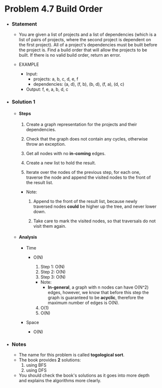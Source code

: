 # Problem 4.7 Build Order

- ### Statement

  - You are given a list of projects and a list of dependencies (which is a list of pairs of projects, where the second project is dependent on the first project). All of a project's dependencies must be built before the project is. Find a build order that will allow the projects to be built. If there is no valid build order, return an error.

  - EXAMPLE
    - Input:
      - projects: a, b, c, d, e, f
      - dependencies: (a, d), (f, b), (b, d), (f, a), (d, c)
    - Output: f, e, a, b, d, c

- ### Solution 1

  - #### Steps

    1. Create a graph representation for the projects and their dependencies.

    2. Check that the graph does not contain any cycles, otherwise throw an exception.

    3. Get all nodes with no **in-coming** edges.

    4. Create a new list to hold the result.

    5. Iterate over the nodes of the previous step, for each one, traverse the node and append the visited nodes to the front of the result list.

    - Note:

      1. Append to the front of the result list, because newly traversed nodes **could** be higher up the tree, and never lower down.

      2. Take care to mark the visited nodes, so that traversals do not visit them again.

  - #### Analysis

    - Time

      - O(N)

        1. Step 1: O(N)
        2. Step 2: O(N)
        3. Step 3: O(N)

        - Note:
          - **In-general**, a graph with n nodes can have O(N^2) edges, however, we know that before this step the graph is guaranteed to be **acyclic**, therefore the maximum number of edges is O(N).

        4. O(1)
        5. O(N)

    - Space

      - O(N)

- ### Notes

  - The name for this problem is called **togological sort**.
  - The book provides **2** solutions:
    1. using BFS
    2. using DFS
  - You should check the book's solutions as it goes into more depth and explains the algorithms more clearly.
